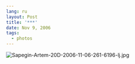 ```yaml
---
lang: ru
layout: Post
title: '***'
date: Nov 9, 2006
tags:
  - photos
---
```


![Sapegin-Artem-20D-2006-11-06-261-6196-lj.jpg](upload://Sapegin-Artem-20D-2006-11-06-261-6196-lj.jpg)
